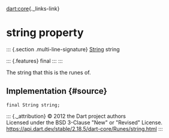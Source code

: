 [dart:core](../../dart-core/dart-core-library){._links-link}

string property
===============

::: {.section .multi-line-signature}
[String](../string-class) string

::: {.features}
final
:::
:::

The string that this is the runes of.

Implementation {#source}
--------------

``` {.language-dart data-language="dart"}
final String string;
```

::: {._attribution}
© 2012 the Dart project authors\
Licensed under the BSD 3-Clause \"New\" or \"Revised\" License.\
<https://api.dart.dev/stable/2.18.5/dart-core/Runes/string.html>
:::

